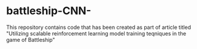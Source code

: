 # battleship-CNN-
This repository contains code that has been created as part of article titled "Utilizing scalable reinforcement learning model training teqniques in the game of Battleship"
